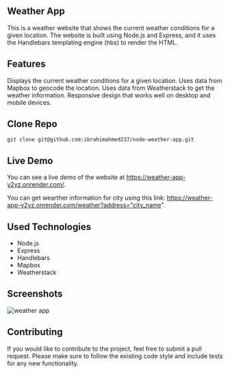 
## Weather App

This is a weather website that shows the current weather conditions for a given location. The website is built using Node.js and Express, and it uses the Handlebars templating engine (hbs) to render the HTML.
## Features

Displays the current weather conditions for a given location.
Uses data from Mapbox to geocode the location.
Uses data from Weatherstack to get the weather information.
Responsive design that works well on desktop and mobile devices.
## Clone Repo

`git clone git@github.com:ibrahimahmed237/node-weather-app.git`
## Live Demo

You can see a live demo of the website at https://weather-app-y2yz.onrender.com/.

You can get wearther information for city using this link: https://weather-app-y2yz.onrender.com/weather?address="city_name".
## Used Technologies

- Node.js
- Express 
- Handlebars 
- Mapbox 
- Weatherstack

## Screenshots
![weather app](https://github.com/ibrahimahmed237/node-weather-app/assets/74437946/a3410880-e37c-47b8-8d39-14a150faee9e)

## Contributing

If you would like to contribute to the project, feel free to submit a pull request. Please make sure to follow the existing code style and include tests for any new functionality.
